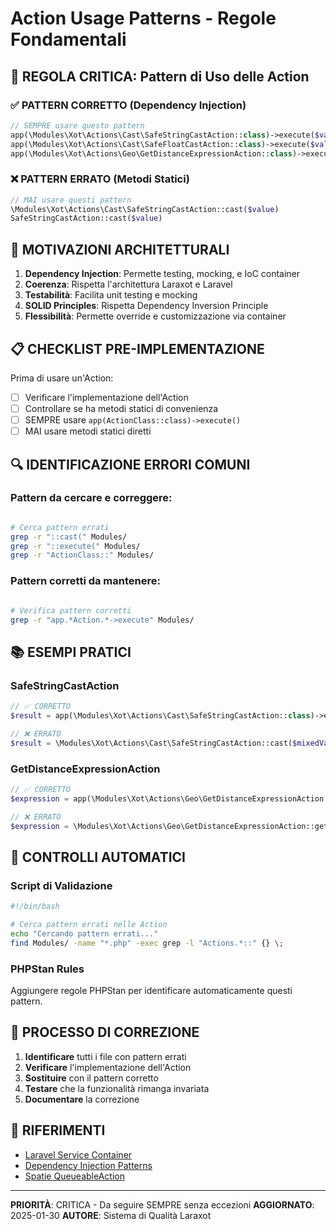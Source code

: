 # Action Usage Patterns - Regole Fondamentali

## 🎯 **REGOLA CRITICA: Pattern di Uso delle Action**

### ✅ **PATTERN CORRETTO (Dependency Injection)**
```php
// SEMPRE usare questo pattern
app(\Modules\Xot\Actions\Cast\SafeStringCastAction::class)->execute($value)
app(\Modules\Xot\Actions\Cast\SafeFloatCastAction::class)->execute($value)
app(\Modules\Xot\Actions\Geo\GetDistanceExpressionAction::class)->execute($lat, $lng, $alias)
```

### ❌ **PATTERN ERRATO (Metodi Statici)**
```php
// MAI usare questi pattern
\Modules\Xot\Actions\Cast\SafeStringCastAction::cast($value)
SafeStringCastAction::cast($value)
```

## 🧠 **MOTIVAZIONI ARCHITETTURALI**

1. **Dependency Injection**: Permette testing, mocking, e IoC container
2. **Coerenza**: Rispetta l'architettura Laraxot e Laravel
3. **Testabilità**: Facilita unit testing e mocking
4. **SOLID Principles**: Rispetta Dependency Inversion Principle
5. **Flessibilità**: Permette override e customizzazione via container

## 📋 **CHECKLIST PRE-IMPLEMENTAZIONE**

Prima di usare un'Action:
- [ ] Verificare l'implementazione dell'Action
- [ ] Controllare se ha metodi statici di convenienza
- [ ] SEMPRE usare `app(ActionClass::class)->execute()`
- [ ] MAI usare metodi statici diretti

## 🔍 **IDENTIFICAZIONE ERRORI COMUNI**

### Pattern da cercare e correggere:
```bash

# Cerca pattern errati
grep -r "::cast(" Modules/
grep -r "::execute(" Modules/
grep -r "ActionClass::" Modules/
```

### Pattern corretti da mantenere:
```bash

# Verifica pattern corretti
grep -r "app.*Action.*->execute" Modules/
```

## 📚 **ESEMPI PRATICI**

### SafeStringCastAction
```php
// ✅ CORRETTO
$result = app(\Modules\Xot\Actions\Cast\SafeStringCastAction::class)->execute($mixedValue);

// ❌ ERRATO
$result = \Modules\Xot\Actions\Cast\SafeStringCastAction::cast($mixedValue);
```

### GetDistanceExpressionAction
```php
// ✅ CORRETTO
$expression = app(\Modules\Xot\Actions\Geo\GetDistanceExpressionAction::class)->execute($lat, $lng, $alias);

// ❌ ERRATO
$expression = \Modules\Xot\Actions\Geo\GetDistanceExpressionAction::getExpression($lat, $lng, $alias);
```

## 🚨 **CONTROLLI AUTOMATICI**

### Script di Validazione
```bash
#!/bin/bash

# Cerca pattern errati nelle Action
echo "Cercando pattern errati..."
find Modules/ -name "*.php" -exec grep -l "Actions.*::" {} \;
```

### PHPStan Rules
Aggiungere regole PHPStan per identificare automaticamente questi pattern.

## 🔄 **PROCESSO DI CORREZIONE**

1. **Identificare** tutti i file con pattern errati
2. **Verificare** l'implementazione dell'Action
3. **Sostituire** con il pattern corretto
4. **Testare** che la funzionalità rimanga invariata
5. **Documentare** la correzione

## 📖 **RIFERIMENTI**

- [Laravel Service Container](https://laravel.com/docs/container)
- [Dependency Injection Patterns](https://laravel.com/docs/providers)
- [Spatie QueueableAction](https://github.com/spatie/laravel-queueable-action)

---

**PRIORITÀ**: CRITICA - Da seguire SEMPRE senza eccezioni
**AGGIORNATO**: 2025-01-30
**AUTORE**: Sistema di Qualità Laraxot
